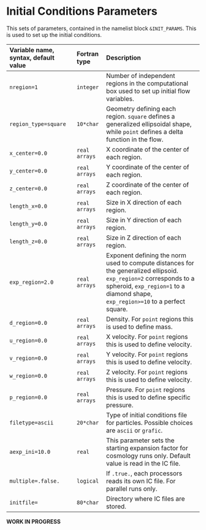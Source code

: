 
# Initial Conditions Parameters

This sets of parameters, contained in the namelist block `&INIT_PARAMS`. This is used to set up the initial conditions.
 
| Variable name, syntax, default value | Fortran type | Description |
|:---------------------------- |:------------- |:------------------------- |
| `nregion=1`  | `integer` | Number of independent regions in the computational box used to set up initial flow variables. |
| `region_type=square`  | `10*char` | Geometry defining each region. `square` defines a generalized ellipsoidal shape, while `point` defines a delta function in the flow. |
| `x_center=0.0`  | `real arrays` | X coordinate of the center of each region. |
| `y_center=0.0`  | `real arrays` | Y coordinate of the center of each region. |
| `z_center=0.0`  | `real arrays` | Z coordinate of the center of each region. |
| `length_x=0.0`  | `real arrays` | Size in X direction of each region. |
| `length_y=0.0`  | `real arrays` | Size in Y direction of each region. |
| `length_z=0.0`  | `real arrays` | Size in Z direction of each region. |
| `exp_region=2.0`  | `real arrays` | Exponent defining the norm used to compute distances for the generalized ellipsoid. `exp_region=2` corresponds to a spheroid, `exp_region=1` to a diamond shape, `exp_region>=10` to a perfect square. |
| `d_region=0.0`  | `real arrays` | Density. For `point` regions this is used to define mass. |
| `u_region=0.0`  | `real arrays` | X velocity. For `point` regions this is used to define velocity. |
| `v_region=0.0`  | `real arrays` | Y velocity. For `point` regions this is used to define velocity. |
| `w_region=0.0`  | `real arrays` | Z velocity. For `point` regions this is used to define velocity. |
| `p_region=0.0`  | `real arrays` | Pressure. For `point` regions this is used to define specific pressure. |
| `filetype=ascii`  | `20*char` | Type of initial conditions file for particles. Possible choices are `ascii` or `grafic`. |
| `aexp_ini=10.0`  | `real` | This parameter sets the starting expansion factor for cosmology runs only. Default value is read in the IC file. |
| `multiple=.false.` | `logical` | If `.true.`, each processors reads its own IC file. For parallel runs only. |
| `initfile= ` | `80*char` | Directory where IC files are stored.


**WORK IN PROGRESS**